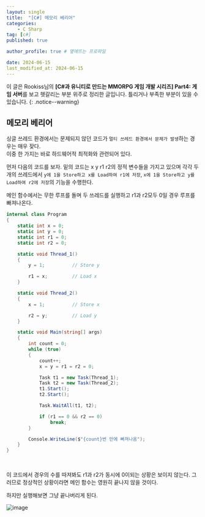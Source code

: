 ```yaml
---
layout: single
title:  "[C#] 메모리 베리어"
categories: 
    - C Sharp
tag: [c#]
published: true

author_profile: true # 옆에뜨는 프로파일

date: 2024-06-15
last_modified_at: 2024-06-15
---
```

<!-- 
{: .notice--warning} // 알림 강조
{: .notice--success} // 초록색 강조
{: .notice--danger } // 초록색 강조
{: .notice--info}
{: .notice--primary}
{: .notice}

{: .H1-font}         // 제목 색
<span style="color:Skyblue"> 색 넣기 </span>
<br/> 한줄 내리기
 -->
이 글은 Rookiss님의  **[C#과 유니티로 만드는 MMORPG 게임 개발 시리즈] Part4: 게임 서버**를 보고 헷갈리는 부분 위주로 정리한 글입니다. 틀리거나 부족한 부분이 있을 수 있습니다.
{: .notice--warning}

## 메모리 베리어
싱글 쓰레드 환경에서는 문제되지 않던 코드가 `멀티 쓰레드 환경에서 문제가 발생`하는 경우는 매우 잦다.<br>
이중 한 가지는 바로 하드웨어적 최적화와 관련되어 있다. <br>

먼저 다음의 코드를 보자.
밑의 코드는 x y r1 r2의 정적 변수들을 가지고 있으며 각각 두 개의 쓰레드에서 `y에 1을 Store하고 x를 Load하여 r1에 저장`, `x에 1을 Store하고 y를 Load하여 r2에 저장`의 기능을 수행한다.

메인 함수에서는 무한 루프를 돌며 두 쓰레드를 실행하고 r1과 r2모두 0일 경우 루프를 빠져나온다.

```cs
internal class Program
{
    static int x = 0;
    static int y = 0;
    static int r1 = 0;
    static int r2 = 0;

    static void Thread_1()
    {
        y = 1;          // Store y

        r1 = x;         // Load x
    }

    static void Thread_2()
    {
        x = 1;          // Store x

        r2 = y;         // Load y
    }

    static void Main(string[] args)
    {
        int count = 0;
        while (true)
        {
            count++;
            x = y = r1 = r2 = 0;

            Task t1 = new Task(Thread_1);
            Task t2 = new Task(Thread_2);
            t1.Start();
            t2.Start();

            Task.WaitAll(t1, t2);

            if (r1 == 0 && r2 == 0)
                break;
        }

        Console.WriteLine($"{count}번 만에 빠져나옴");
    }
}
```
<br>

이 코드에서 경우의 수를 따져봐도 r1과 r2가 동시에 0이되는 상황은 보이지 않는다. 그러므로
정상적인 상황이라면 메인 함수는 영원히 끝나지 않을 것이다.

하지만 실행해보면 그냥 끝나버리게 된다.


![image](https://github.com/novicehog/comments/assets/131991619/32080ba8-fc8b-4ab4-8609-cb422a4e97b0)